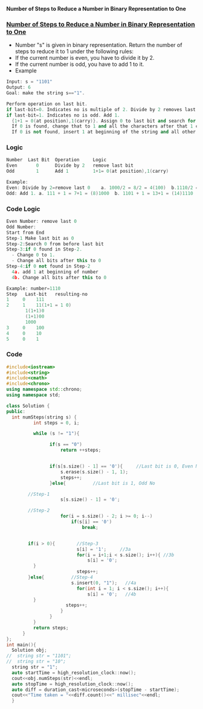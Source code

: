 **Number of Steps to Reduce a Number in Binary Representation to One**


### [Number of Steps to Reduce a Number in Binary Representation to One](https://leetcode.com/problems/number-of-steps-to-reduce-a-number-in-binary-representation-to-one)
- Number "s" is given in binary representation. Return the number of steps to reduce it to 1 under the following rules:
 - If the current number is even, you have to divide it by 2.
 - If the current number is odd, you have to add 1 to it.
- Example
```c++
Input: s = "1101"
Output: 6
Goal: make the string s=="1".

Perform operation on last bit.
if last-bit=0. Indicates no is multiple of 2. Divide by 2 removes last 0
if last-bit=1. Indicates no is odd. Add 1.
  {1+1 = 0(at position),1(carry)}. Assign 0 to last bit and search for 0 before last bit.
  If 0 is found, change that to 1 and all the characters after that 1 change to 0.
  If 0 is not found, insert 1 at beginning of the string and all other elements will be changed to 0.
```

### Logic
```c++
Number  Last Bit  Operation     Logic
Even       0      Divide by 2   remove last bit
Odd        1      Add 1         1+1= 0(at position),1(carry)

Example:
Even: Divide by 2=remove last 0    a. 1000/2 = 8/2 = 4(100)  b.1110/2 = 14/2 = 7(111)
Odd: Add 1. a. 111 + 1 = 7+1 = (8)1000  b. 1101 + 1 = 13+1 = (14)1110
```

### Code Logic
```c++
Even Number: remove last 0
Odd Number:
Start from End
Step-1 Make last bit as 0
Step-2:Search 0 from before last bit
Step-3:if 0 found in Step-2.
  - Change 0 to 1.
  - Change all bits after this to 0
Step-4:if 0 not found in Step-2
  4a. add 1 at beginning of number
  4b. Change all bits after this to 0

Example: number=1110
Step   Last-bit   resulting-no
1     0    111
2     1    11(1+1 = 1 0)
       1(1+1)0
       (1+1)00
       1000
3     0    100
4     0    10
5     0    1
```

### Code
```c++
#include<iostream>
#include<string>
#include<cmath>
#include<chrono>
using namespace std::chrono;
using namespace std;

class Solution {
public:
  int numSteps(string s) {
          int steps = 0, i;

          while (s != "1"){

                if(s == "0")
                    return ++steps;


                if(s[s.size() - 1] == '0'){     //Last bit is 0, Even No
                    s.erase(s.size() - 1, 1);
                    steps++;
                }else{          //Last bit is 1, Odd No

        //Step-1
                    s[s.size() - 1] = '0';

        //Step-2
                    for(i = s.size() - 2; i >= 0; i--)
                        if(s[i] == '0')
                            break;


        if(i > 0){        //Step-3
                          s[i] = '1';     //3a
                          for(i = i+1;i < s.size(); i++){ //3b
                              s[i] = '0';
          }
                          steps++;
        }else{          //Step-4
                        s.insert(0, "1");   //4a
                          for(int i = 1; i < s.size(); i++){
                              s[i] = '0';   //4b
          }
                      steps++;
                    }
                }
          }
          return steps;
      }
};
int main(){
  Solution obj;
//  string str = "1101";
//  string str = "10";
  string str = "1";
  auto startTime = high_resolution_clock::now();
  cout<<obj.numSteps(str)<<endl;
  auto stopTime = high_resolution_clock::now();
  auto diff = duration_cast<microseconds>(stopTime - startTime);
  cout<<"Time taken = "<<diff.count()<<" millisec"<<endl;         
  }
  ```
